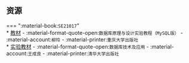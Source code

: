 ## 资源  
=== ":material-book:`SE21017`"  
    * [教材](http://api.cqu-openlib.cn/file?key=imBCz2jiaqne) - :material-format-quote-open:`数据库原理与设计实验教程（MySQL版）` - :material-account:`柳玲` - :material-printer:`重庆大学出版社`  
    * [实验教材](http://api.cqu-openlib.cn/file?key=ioeHz2jicd8d) - :material-format-quote-open:`数据库技术及应用` - :material-account:`王成良` - :material-printer:`清华大学出版社`  